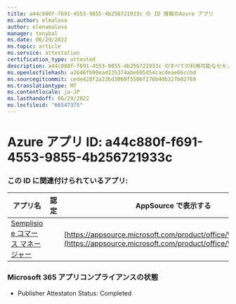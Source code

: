 ```yaml
---
title: a44c880f-f691-4553-9855-4b256721933c の ID 情報のAzure アプリ
ms.author: elmalova
author: elenamalova
manager: tonybal
ms.date: 06/29/2022
ms.topic: article
ms.service: attestation
certification_type: attested
description: a44c880f-f691-4553-9855-4b256721933c のすべての利用可能なセキュリティとコンプライアンス情報。
ms.openlocfilehash: a2646fb90ead135374abe605d54cacdeae66ccbd
ms.sourcegitcommit: cede428f2a23bd3060f5506f270b40b327b02769
ms.translationtype: MT
ms.contentlocale: ja-JP
ms.lasthandoff: 06/29/2022
ms.locfileid: "66547375"
---
```

# <a name="azure-app-id-a44c880f-f691-4553-9855-4b256721933c"></a>Azure アプリ ID: a44c880f-f691-4553-9855-4b256721933c


### <a name="apps-associated-with-this-id"></a>この ID に関連付けられているアプリ:
| **アプリ名** | **認定** | **AppSource で表示する** |
|--------------|---------------|-----------------------|
| [Semplisio e コマース マネージャー](../forward/WA200004286.md) |  | [https://appsource.microsoft.com/product/office/WA200004286](https://appsource.microsoft.com/product/office/WA200004286) |

### <a name="microsoft-365-app-compliance-status"></a>Microsoft 365 アプリコンプライアンスの状態
- Publisher Attestaton Status: Completed
